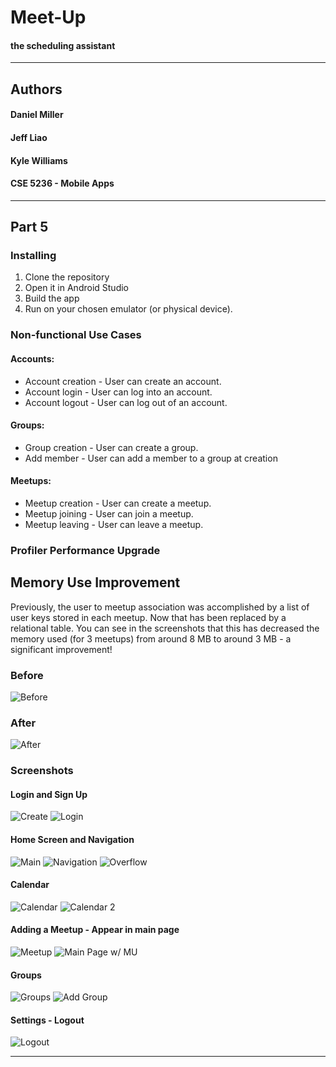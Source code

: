 # Meet-Up
#### the scheduling assistant

------
## Authors
#### Daniel Miller
#### Jeff Liao
#### Kyle Williams
#### CSE 5236 - Mobile Apps

------
## Part 5

### Installing

1. Clone the repository
2. Open it in Android Studio
3. Build the app
4. Run on your chosen emulator (or physical device).


### Non-functional Use Cases
#### Accounts:

+ Account creation - User can create an account.
+ Account login - User can log into an account.
+ Account logout - User can log out of an account.
 
#### Groups:

+ Group creation - User can create a group.
+ Add member - User can add a member to a group at creation

#### Meetups:

+ Meetup creation - User can create a meetup.
+ Meetup joining - User can join a meetup.
+ Meetup leaving - User can leave a meetup.

### Profiler Performance Upgrade
## Memory Use Improvement

Previously, the user to meetup association was accomplished by a list of user keys stored in each meetup. Now that has been replaced by a relational table. You can see in the screenshots that this has decreased the memory used (for 3 meetups) from around 8 MB to around 3 MB - a significant improvement!
### Before
![Before](/screenshots/before.png)
### After
![After](/screenshots/after.png)


### Screenshots

#### Login and Sign Up
![Create](/screenshots/createaccount.png)
![Login](/screenshots/login.png)

#### Home Screen and Navigation
![Main](/screenshots/main.png)
![Navigation](/screenshots/nav.png)
![Overflow](/screenshots/overflow.png)

#### Calendar
![Calendar](/screenshots/cal1.png)
![Calendar 2](/screenshots/cal2.png)

#### Adding a Meetup - Appear in main page
![Meetup](/screenshots/meetup.png)
![Main Page w/ MU](/screenshots/showmeetup.png)

#### Groups
![Groups](/screenshots/group.png)
![Add Group](/screenshots/addgroup.png)

#### Settings - Logout
![Logout](/screenshots/logout.png)


------
